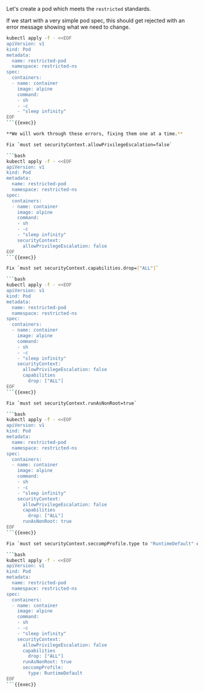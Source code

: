 
Let's create a pod which meets the `restricted` standards.


If we start with a very simple pod spec, this should get rejected with an error message showing what we need to change.


```bash
kubectl apply -f - <<EOF
apiVersion: v1
kind: Pod
metadata:
  name: restricted-pod
  namespace: restricted-ns
spec:
  containers:
  - name: container
    image: alpine
    command:
    - sh
    - -c
    - "sleep infinity"
EOF
```{{exec}}

**We will work through these errors, fixing them one at a time.**

Fix `must set securityContext.allowPrivilegeEscalation=false`

```bash
kubectl apply -f - <<EOF
apiVersion: v1
kind: Pod
metadata:
  name: restricted-pod
  namespace: restricted-ns
spec:
  containers:
  - name: container
    image: alpine
    command:
    - sh
    - -c
    - "sleep infinity"
    securityContext:
      allowPrivilegeEscalation: false
EOF
```{{exec}}

Fix `must set securityContext.capabilities.drop=["ALL"]`

```bash
kubectl apply -f - <<EOF
apiVersion: v1
kind: Pod
metadata:
  name: restricted-pod
  namespace: restricted-ns
spec:
  containers:
  - name: container
    image: alpine
    command:
    - sh
    - -c
    - "sleep infinity"
    securityContext:
      allowPrivilegeEscalation: false
      capabilities
        drop: ["ALL"]
EOF
```{{exec}}

Fix `must set securityContext.runAsNonRoot=true`

```bash
kubectl apply -f - <<EOF
apiVersion: v1
kind: Pod
metadata:
  name: restricted-pod
  namespace: restricted-ns
spec:
  containers:
  - name: container
    image: alpine
    command:
    - sh
    - -c
    - "sleep infinity"
    securityContext:
      allowPrivilegeEscalation: false
      capabilities
        drop: ["ALL"]
      runAsNonRoot: true
EOF
```{{exec}}

Fix `must set securityContext.seccompProfile.type to "RuntimeDefault" or "Localhost"`

```bash
kubectl apply -f - <<EOF
apiVersion: v1
kind: Pod
metadata:
  name: restricted-pod
  namespace: restricted-ns
spec:
  containers:
  - name: container
    image: alpine
    command:
    - sh
    - -c
    - "sleep infinity"
    securityContext:
      allowPrivilegeEscalation: false
      capabilities
        drop: ["ALL"]
      runAsNonRoot: true
      seccompProfile:
        type: RuntimeDefault
EOF
```{{exec}}